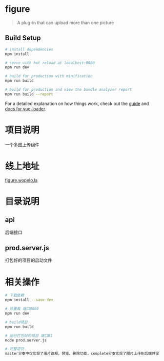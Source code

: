# figure

> A plug-in that can upload more than one picture

## Build Setup

``` bash
# install dependencies
npm install

# serve with hot reload at localhost:8080
npm run dev

# build for production with minification
npm run build

# build for production and view the bundle analyzer report
npm run build --report
```

For a detailed explanation on how things work, check out the [guide](http://vuejs-templates.github.io/webpack/) and [docs for vue-loader](http://vuejs.github.io/vue-loader).

# 项目说明
一个多图上传组件

# 线上地址
[figure.wopelo.la](http://figure.wopelo.la)

# 目录说明

## api
后端接口

## prod.server.js
打包好的项目的启动文件

# 相关操作

``` bash
# 下载依赖
npm install --save-dev

# 热重载 端口8080
npm run dev

# build项目
npm run build

# 运行打包好的项目 端口81
node prod.server.js

# 完整项目
master分支中仅实现了图片选择、预览、删除功能，complete分支实现了图片上传到后端并保存，具体信息请查看complete分支的README.md文件